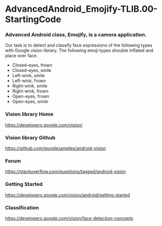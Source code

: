 # AdvancedAndroid_Emojify-TLIB.00-StartingCode

### Advanced Android class, Emojify, is a camera application.
Our task is to detect and classify face expressions of the following types with Google vision library.
The following emoji types shouble inflated and place over face.

- Closed-eyes, frown
- Closed-eyes, smile
- Left-wink, smile
- Left-wink, frown
- Right-wink, smile
- Right-wink, frown
- Open-eyes, frown
- Open-eyes, smile

### Vision library Home
https://developers.google.com/vision/

### Vision library Github
https://github.com/googlesamples/android-vision

### Forum
https://stackoverflow.com/questions/tagged/android-vision

### Getting Started
https://developers.google.com/vision/android/getting-started

### Classification
https://developers.google.com/vision/face-detection-concepts

